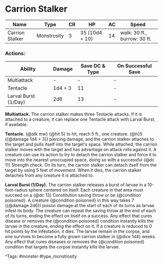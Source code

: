 # Carrion Stalker

| Name | Type | CR | HP | AC | Speed |
|------|------|----|----|----|-------|
| Carrion Stalker | Monstrosity | 3 | 35 (10d4 + 10) | 14 | walk: 30 ft., burrow: 30 ft. |

### Actions:

| Ability | Damage | Save DC & Type | On Successful Save |
|---------|--------|----------------|--------------------|
| Multiattack | - | - | - |
| Tentacle | 1d4 + 3 | 11 | - |
| Larval Burst (1/Day) | 2d6 | 13 | - |


**Multiattack.** The carrion stalker makes three Tentacle attacks. If it is attached to a creature, it can replace one Tentacle attack with Larval Burst, if available.

**Tentacle.** {@atk mw} {@hit 5} to hit, reach 5 ft., one creature. {@h}5 ({@damage 1d4 + 3}) piercing damage, and the carrion stalker attaches to the target and pulls itself into the target's space. While attached, the carrion stalker moves with the target and has advantage on attack rolls against it. A creature can use its action to try to detach the carrion stalker and force it to move into the nearest unoccupied space, doing so with a successful {@dc 11} Strength check. On its turn, the carrion stalker can detach itself from the target by using 5 feet of movement. When it dies, the carrion stalker detaches from any creature it is attached to.

**Larval Burst (1/Day).** The carrion stalker releases a burst of larvae in a 10-foot-radius sphere centered on itself. Each creature in that area must succeed on a {@dc 13} Constitution saving throw or be {@condition poisoned}. A creature {@condition poisoned} in this way takes 7 ({@damage 2d6}) poison damage at the start of each of its turns as larvae infest its body. The creature can repeat the saving throw at the end of each of its turns, ending the effect on itself on a success. Any effect that cures disease or removes the {@condition poisoned} condition instantly kills the larvae in the creature, ending the effect on it. If a creature is reduced to 0 hit points by the infestation, it dies. The larvae remain in the corpse, and one survives to become a fully grown carrion stalker in {@dice 1d4} weeks. Any effect that cures diseases or removes the {@condition poisoned} condition that targets the corpse instantly kills the larvae.

^Tags: #monster #type_monstrosity